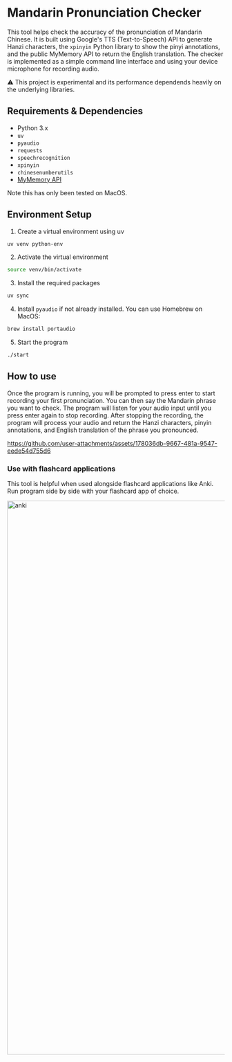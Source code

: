 # Mandarin Pronunciation Checker

This tool helps check the accuracy of the pronunciation of Mandarin Chinese. It is built using Google's TTS (Text-to-Speech) API to generate Hanzi characters, the `xpinyin` Python library to show the pinyi annotations, and the public MyMemory API to return the English translation. The checker is implemented as a simple command line interface and using your device microphone for recording audio.

⚠️ This project is experimental and its performance dependends heavily on the underlying libraries.

## Requirements & Dependencies
- Python 3.x
- `uv`
- `pyaudio`
- `requests`
- `speechrecognition`
- `xpinyin`
- `chinesenumberutils`
- [MyMemory API](https://mymemory.translated.net/doc/)

Note this has only been tested on MacOS.

## Environment Setup

1. Create a virtual environment using uv

```bash
uv venv python-env
```

2. Activate the virtual environment

```bash
source venv/bin/activate
```

3. Install the required packages

```bash
uv sync
```

4.  Install `pyaudio` if not already installed. You can use Homebrew on MacOS:

```bash
brew install portaudio
```

5. Start the program

```bash
./start
```

## How to use

Once the program is running, you will be prompted to press enter to start recording your first pronunciation. You can then say the Mandarin phrase you want to check. The program will listen for your audio input until you press enter again to stop recording. After stopping the recording, the program will process your audio and return the Hanzi characters, pinyin annotations, and English translation of the phrase you pronounced.

https://github.com/user-attachments/assets/178036db-9667-481a-9547-eede54d755d6

### Use with flashcard applications

This tool is helpful when used alongside flashcard applications like Anki. Run program side by side with your flashcard app of choice.

<img width="1280" alt="anki" src="https://github.com/user-attachments/assets/17a7c464-94d4-44f6-a91c-3982aec29c9b" />


